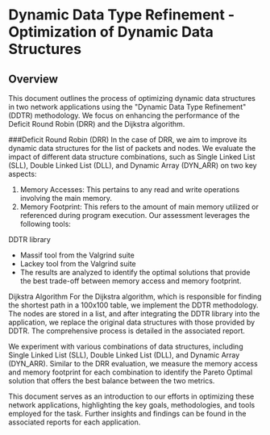 # Dynamic Data Type Refinement - Optimization of Dynamic Data Structures
## Overview
This document outlines the process of optimizing dynamic data structures in two network applications using the "Dynamic Data Type Refinement" (DDTR) methodology. We focus on enhancing the performance of the Deficit Round Robin (DRR) and the Dijkstra algorithm.

###Deficit Round Robin (DRR)
In the case of DRR, we aim to improve its dynamic data structures for the list of packets and nodes. We evaluate the impact of different data structure combinations, such as Single Linked List (SLL), Double Linked List (DLL), and Dynamic Array (DYN_ARR) on two key aspects:

1. Memory Accesses: This pertains to any read and write operations involving the main memory.
2. Memory Footprint: This refers to the amount of main memory utilized or referenced during program execution.
Our assessment leverages the following tools:

DDTR library
- Massif tool from the Valgrind suite
- Lackey tool from the Valgrind suite
- The results are analyzed to identify the optimal solutions that provide the best trade-off between memory access and memory footprint.

Dijkstra Algorithm
For the Dijkstra algorithm, which is responsible for finding the shortest path in a 100x100 table, we implement the DDTR methodology. The nodes are stored in a list, and after integrating the DDTR library into the application, we replace the original data structures with those provided by DDTR. The comprehensive process is detailed in the associated report.

We experiment with various combinations of data structures, including Single Linked List (SLL), Double Linked List (DLL), and Dynamic Array (DYN_ARR). Similar to the DRR evaluation, we measure the memory access and memory footprint for each combination to identify the Pareto Optimal solution that offers the best balance between the two metrics.

This document serves as an introduction to our efforts in optimizing these network applications, highlighting the key goals, methodologies, and tools employed for the task. Further insights and findings can be found in the associated reports for each application.

